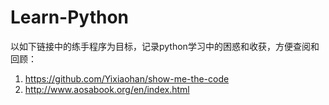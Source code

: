 # Learn-Python
以如下链接中的练手程序为目标，记录python学习中的困惑和收获，方便查阅和回顾：
1. https://github.com/Yixiaohan/show-me-the-code 
2. http://www.aosabook.org/en/index.html

